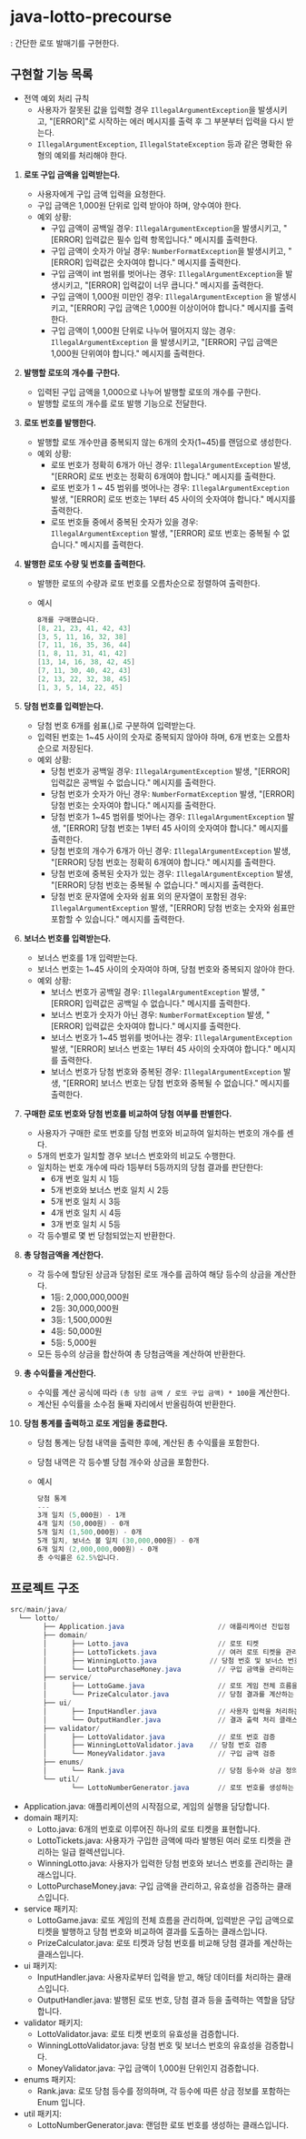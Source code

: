 # java-lotto-precourse

: 간단한 로또 발매기를 구현한다.

## 구현할 기능 목록

- 전역 예외 처리 규칙
    - 사용자가 잘못된 값을 입력할 경우 `IllegalArgumentException`을 발생시키고, "[ERROR]"로 시작하는 에러 메시지를 출력 후 그 부분부터 입력을 다시 받는다.
    - `IllegalArgumentException`, `IllegalStateException` 등과 같은 명확한 유형의 예외를 처리해야 한다.

1. **로또 구입 금액을 입력받는다.**
    - 사용자에게 구입 금액 입력을 요청한다.
    - 구입 금액은 1,000원 단위로 입력 받아야 하며, 양수여야 한다.
    - 예외 상황:
        - 구입 금액이 공백일 경우: `IllegalArgumentException`을 발생시키고, "[ERROR] 입력값은 필수 입력 항목입니다." 메시지를 출력한다.
        - 구입 금액이 숫자가 아닐 경우: `NumberFormatException`을 발생시키고, "[ERROR] 입력값은 숫자여야 합니다." 메시지를 출력한다.
        - 구입 금액이 int 범위를 벗어나는 경우: `IllegalArgumentException`을 발생시키고, "[ERROR] 입력값이 너무 큽니다." 메시지를 출력한다.
        - 구입 금액이 1,000원 미만인 경우: `IllegalArgumentException` 을 발생시키고, "[ERROR] 구입 금액은 1,000원 이상이어야 합니다." 메시지를 출력한다.
        - 구입 금액이 1,000원 단위로 나누어 떨어지지 않는 경우: `IllegalArgumentException` 을 발생시키고, "[ERROR] 구입 금액은 1,000원 단위여야 합니다." 메시지를
          출력한다.
2. **발행할 로또의 개수를 구한다.**
    - 입력된 구입 금액을 1,000으로 나누어 발행할 로또의 개수를 구한다.
    - 발행할 로또의 개수를 로또 발행 기능으로 전달한다.
3. **로또 번호를 발행한다.**
    - 발행할 로또 개수만큼 중복되지 않는 6개의 숫자(1~45)를 랜덤으로 생성한다.
    - 예외 상황:
        - 로또 번호가 정확히 6개가 아닌 경우: `IllegalArgumentException` 발생, "[ERROR] 로또 번호는 정확히 6개여야 합니다." 메시지를 출력한다.
        - 로또 번호가 1 ~ 45 범위를 벗어나는 경우: `IllegalArgumentException` 발생, "[ERROR] 로또 번호는 1부터 45 사이의 숫자여야 합니다." 메시지를 출력한다.
        - 로또 번호들 중에서 중복된 숫자가 있을 경우: `IllegalArgumentException` 발생, "[ERROR] 로또 번호는 중복될 수 없습니다." 메시지를 출력한다.
4. **발행한 로또 수량 및 번호를 출력한다.**
    - 발행한 로또의 수량과 로또 번호를 오름차순으로 정렬하여 출력한다.
    - 예시

        ```powershell
        8개를 구매했습니다.
        [8, 21, 23, 41, 42, 43]
        [3, 5, 11, 16, 32, 38]
        [7, 11, 16, 35, 36, 44]
        [1, 8, 11, 31, 41, 42]
        [13, 14, 16, 38, 42, 45]
        [7, 11, 30, 40, 42, 43]
        [2, 13, 22, 32, 38, 45]
        [1, 3, 5, 14, 22, 45]
        ```

5. **당첨 번호를 입력받는다.**
    - 당첨 번호 6개를 쉼표(,)로 구분하여 입력받는다.
    - 입력된 번호는 1~45 사이의 숫자로 중복되지 않아야 하며, 6개 번호는 오름차순으로 저장된다.
    - 예외 상황:
        - 당첨 번호가 공백일 경우: `IllegalArgumentException` 발생, "[ERROR] 입력값은 공백일 수 없습니다." 메시지를 출력한다.
        - 당첨 번호가 숫자가 아닌 경우: `NumberFormatException` 발생, "[ERROR] 당첨 번호는 숫자여야 합니다." 메시지를 출력한다.
        - 당첨 번호가 1~45 범위를 벗어나는 경우: `IllegalArgumentException` 발생, "[ERROR] 당첨 번호는 1부터 45 사이의 숫자여야 합니다." 메시지를 출력한다.
        - 당첨 번호의 개수가 6개가 아닌 경우: `IllegalArgumentException` 발생, "[ERROR] 당첨 번호는 정확히 6개여야 합니다." 메시지를 출력한다.
        - 당첨 번호에 중복된 숫자가 있는 경우: `IllegalArgumentException` 발생, "[ERROR] 당첨 번호는 중복될 수 없습니다." 메시지를 출력한다.
        - 당첨 번호 문자열에 숫자와 쉼표 외의 문자열이 포함된 경우: `IllegalArgumentException` 발생, "[ERROR] 당첨 번호는 숫자와 쉼표만 포함할 수 있습니다." 메시지를
          출력한다.

6. **보너스 번호를 입력받는다.**
    - 보너스 번호를 1개 입력받는다.
    - 보너스 번호는 1~45 사이의 숫자여야 하며, 당첨 번호와 중복되지 않아야 한다.
    - 예외 상황:
        - 보너스 번호가 공백일 경우: `IllegalArgumentException` 발생, "[ERROR] 입력값은 공백일 수 없습니다." 메시지를 출력한다.
        - 보너스 번호가 숫자가 아닌 경우: `NumberFormatException` 발생, "[ERROR] 입력값은 숫자여야 합니다." 메시지를 출력한다.
        - 보너스 번호가 1~45 범위를 벗어나는 경우: `IllegalArgumentException` 발생, "[ERROR] 보너스 번호는 1부터 45 사이의 숫자여야 합니다." 메시지를 출력한다.
        - 보너스 번호가 당첨 번호와 중복된 경우: `IllegalArgumentException` 발생, "[ERROR] 보너스 번호는 당첨 번호와 중복될 수 없습니다." 메시지를 출력한다.
7. **구매한 로또 번호와 당첨 번호를 비교하여 당첨 여부를 판별한다.**
    - 사용자가 구매한 로또 번호를 당첨 번호와 비교하여 일치하는 번호의 개수를 센다.
    - 5개의 번호가 일치할 경우 보너스 번호와의 비교도 수행한다.
    - 일치하는 번호 개수에 따라 1등부터 5등까지의 당첨 결과를 판단한다:
        - 6개 번호 일치 시 1등
        - 5개 번호와 보너스 번호 일치 시 2등
        - 5개 번호 일치 시 3등
        - 4개 번호 일치 시 4등
        - 3개 번호 일치 시 5등
    - 각 등수별로 몇 번 당첨되었는지 반환한다.
8. **총 당첨금액을 계산한다.**
    - 각 등수에 할당된 상금과 당첨된 로또 개수를 곱하여 해당 등수의 상금을 계산한다.
        - 1등: 2,000,000,000원
        - 2등: 30,000,000원
        - 3등: 1,500,000원
        - 4등: 50,000원
        - 5등: 5,000원
    - 모든 등수의 상금을 합산하여 총 당첨금액을 계산하여 반환한다.
9. **총 수익률을 계산한다.**
    - 수익률 계산 공식에 따라 `(총 당첨 금액 / 로또 구입 금액) * 100`을 계산한다.
    - 계산된 수익률을 소수점 둘째 자리에서 반올림하여 반환한다.
10. **당첨 통계를 출력하고 로또 게임을 종료한다.**
    - 당첨 통계는 당첨 내역을 출력한 후에, 계산된 총 수익률을 포함한다.
    - 당첨 내역은 각 등수별 당첨 개수와 상금을 포함한다.
    - 예시

        ```powershell
        당첨 통계
        ---
        3개 일치 (5,000원) - 1개
        4개 일치 (50,000원) - 0개
        5개 일치 (1,500,000원) - 0개
        5개 일치, 보너스 볼 일치 (30,000,000원) - 0개
        6개 일치 (2,000,000,000원) - 0개
        총 수익률은 62.5%입니다.
        ```

## 프로젝트 구조

```powershell
src/main/java/
  └── lotto/
        ├── Application.java                       // 애플리케이션 진입점
        ├── domain/
        │      ├── Lotto.java                      // 로또 티켓
        │      ├── LottoTickets.java               // 여러 로또 티켓을 관리하는 일급 컬렉션
        │      ├── WinningLotto.java             // 당첨 번호 및 보너스 번호
        │      └── LottoPurchaseMoney.java         // 구입 금액을 관리하는 클래스
        ├── service/
        │      ├── LottoGame.java                  // 로또 게임 전체 흐름을 관리하는 클래스
        │      └── PrizeCalculator.java            // 당첨 결과를 계산하는 클래스
        ├── ui/
        │      ├── InputHandler.java               // 사용자 입력을 처리하는 클래스
        │      └── OutputHandler.java              // 결과 출력 처리 클래스
        ├── validator/
        │      ├── LottoValidator.java             // 로또 번호 검증
        │      ├── WinningLottoValidator.java    // 당첨 번호 검증
        │      └── MoneyValidator.java             // 구입 금액 검증
        ├── enums/
        │      └── Rank.java                       // 당첨 등수와 상금 정의하는 Enum
        └── util/
               └── LottoNumberGenerator.java       // 로또 번호를 생성하는 클래스 
```

- Application.java: 애플리케이션의 시작점으로, 게임의 실행을 담당합니다.
- domain 패키지:
    - Lotto.java: 6개의 번호로 이루어진 하나의 로또 티켓을 표현합니다.
    - LottoTickets.java: 사용자가 구입한 금액에 따라 발행된 여러 로또 티켓을 관리하는 일급 컬렉션입니다.
    - WinningLotto.java: 사용자가 입력한 당첨 번호와 보너스 번호를 관리하는 클래스입니다.
    - LottoPurchaseMoney.java: 구입 금액을 관리하고, 유효성을 검증하는 클래스입니다.
- service 패키지:
    - LottoGame.java: 로또 게임의 전체 흐름을 관리하며, 입력받은 구입 금액으로 티켓을 발행하고 당첨 번호와 비교하여 결과를 도출하는 클래스입니다.
    - PrizeCalculator.java: 로또 티켓과 당첨 번호를 비교해 당첨 결과를 계산하는 클래스입니다.
- ui 패키지:
    - InputHandler.java: 사용자로부터 입력을 받고, 해당 데이터를 처리하는 클래스입니다.
    - OutputHandler.java: 발행된 로또 번호, 당첨 결과 등을 출력하는 역할을 담당합니다.
- validator 패키지:
    - LottoValidator.java: 로또 티켓 번호의 유효성을 검증합니다.
    - WinningLottoValidator.java: 당첨 번호 및 보너스 번호의 유효성을 검증합니다.
    - MoneyValidator.java: 구입 금액이 1,000원 단위인지 검증합니다.
- enums 패키지:
    - Rank.java: 로또 당첨 등수를 정의하며, 각 등수에 따른 상금 정보를 포함하는 Enum 입니다.
- util 패키지:
    - LottoNumberGenerator.java: 랜덤한 로또 번호를 생성하는 클래스입니다.